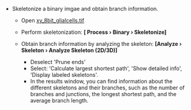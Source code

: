 - Skeletonize a binary imgae and obtain branch information.
  - Open
[xy_8bit_glialcells.tif](https://github.com/NEUBIAS/training-resources/raw/master/image_data/xy_8bit_glialcells.tif)
  - Perform skeletonization: **[ Process › Binary › Skeletonize]**
  - Obtain branch information by analyzing the skeleton: **[Analyze › Skeleton › Analyze Skeleton (2D/3D)]**

    - Deselect 'Prune ends'
    - Select: 'Calculate largest shortest path', 'Show detailed info', 'Display labeled skeletons'.
    - In the results window, you can find information about the different skeletons and their branches, such as the number of branches and junctions, the longest shortest path, and the average branch length.
